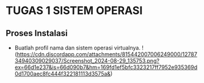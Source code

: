 # TUGAS 1 SISTEM OPERASI
## Proses Instalasi
* Buatlah profil nama dan sistem operasi virtualnya.
! (https://cdn.discordapp.com/attachments/815442007006249000/1278734940309029037/Screenshot_2024-08-29_135753.png?ex=66d1e237&is=66d090b7&hm=169fd1ef5bfc3323217ff7952e935369d0d1700aec8fc444f322181113d3575a&)
